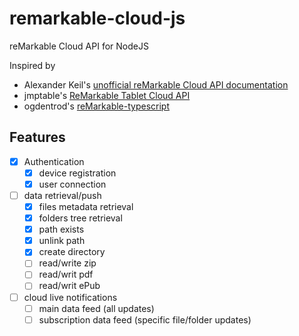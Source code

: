 # remarkable-cloud-js
reMarkable Cloud API for NodeJS

Inspired by
 - Alexander Keil's [unofficial reMarkable Cloud API documentation](https://akeil.de/posts/remarkable-cloud-api/)
 - jmptable's [ReMarkable Tablet Cloud API](https://www.npmjs.com/package/remarkable-tablet-api)
 - ogdentrod's [reMarkable-typescript](https://www.npmjs.com/package/remarkable-typescript)

 ## Features

  * [X] Authentication
    - [X] device registration
    - [X] user connection
  * [ ] data retrieval/push
    - [X] files metadata retrieval
    - [X] folders tree retrieval
    - [X] path exists
    - [X] unlink path
    - [X] create directory
    - [ ] read/write zip
    - [ ] read/writ pdf
    - [ ] read/writ ePub
  * [ ] cloud live notifications
    - [ ] main data feed (all updates)
    - [ ] subscription data feed (specific file/folder updates)